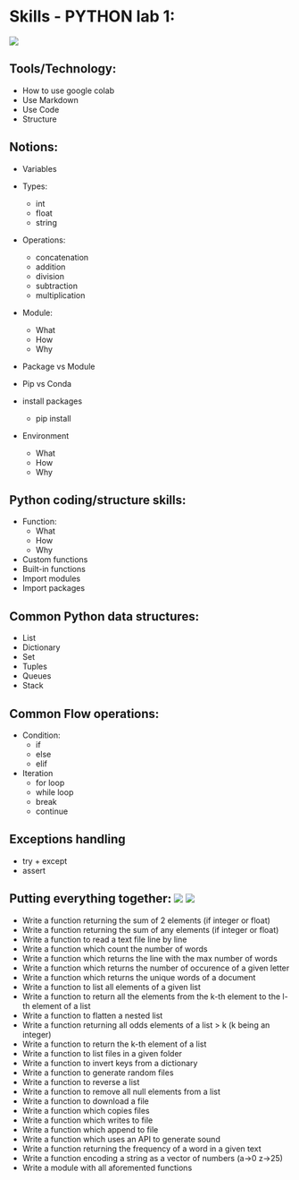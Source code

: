 # Skills -  PYTHON lab 1:
![](https://img.shields.io/static/v1?label=LAB&message=1&color=blue)

##  Tools/Technology:
- How to use google colab
- Use Markdown
- Use Code
- Structure 

##  Notions:
- Variables
 * Types:
   - int
   - float
   - string
  
 * Operations:
   - concatenation
   - addition
   - division
   - subtraction
   - multiplication

- Module:
   * What
   * How
   * Why
 
- Package vs Module
* Pip vs Conda 
 - install packages
   * pip install
 
- Environment
  * What
  * How
  * Why

## Python coding/structure skills:
- Function:
   * What
   * How
   * Why
- Custom functions
- Built-in functions
- Import modules
- Import packages
 

## Common Python data structures:
- List
- Dictionary
- Set
- Tuples
- Queues
- Stack

## Common Flow operations:
- Condition: 
   * if 
   * else 
   * elif
- Iteration
   * for loop
   * while loop
   * break
   * continue
  
## Exceptions handling
 - try + except
 - assert
  
## Putting everything together: ![](https://img.shields.io/badge/I/O-HOT-red) ![](https://img.shields.io/badge/COMMENT-YOURCODE-red)

 - Write a function returning the sum of 2 elements (if integer or float)
 - Write a function returning the sum of any elements (if integer or float)
 - Write a function to read a text file line by line
 - Write a function which count the number of words
 - Write a function which returns the line with the max number of words
 - Write a function which returns the number of occurence of a given letter 
 - Write a function which returns the unique words of a document
 - Write a function to list all elements of a given list
 - Write a function to return all the elements from the k-th element to the l-th element of a list
 - Write a function to flatten a nested list
 - Write a function returning all odds elements of a list > k (k being an integer)
 - Write a function to return the k-th element of a list
 - Write a function to list files in a given folder
 - Write a function to invert keys from a dictionary
 - Write a function to generate random files
 - Write a function to reverse a list
 - Write a function to remove all null elements from a list
 - Write a function to download a file
 - Write a function which copies files
 - Write a function which writes to file
 - Write a function which append to file
 - Write a function which uses an API to generate sound 
 - Write a function returning the frequency of a word in a given text
 - Write a function encoding a string as a vector of numbers (a->0 z->25) 
 - Write a module with all aforemented functions
